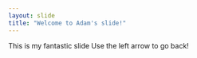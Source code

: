 ```yaml
---
layout: slide
title: "Welcome to Adam's slide!"
---
```

This is my fantastic slide
Use the left arrow to go back!